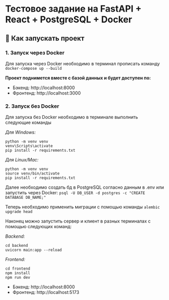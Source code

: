 # Тестовое задание на FastAPI + React + PostgreSQL + Docker

## 🚀 Как запускать проект

### 1. Запуск через Docker
Для запуска через Docker необходимо в терминал прописать команду `docker-compose up --build`

**Проект поднимется вместе с базой данных и будет доступен по:**
- Бэкенд: http://localhost:8000
- Фронтенд: http://localhost:3000

### 2. Запуск без Docker

Для запуска без Docker необходимо в терминале выполнить следующие команды

*Для Windows:*
```
python -m venv venv
venv\Scripts\activate
pip install -r requirements.txt
```

*Для Linux/Mac:*
```
python -m venv venv
source venv/bin/activate
pip install -r requirements.txt
```

Далее необходимо создать бд в PostgreSQL согласно данным в .env или запустить через Docker: `psql -U DB_USER -d postgres -c "CREATE DATABASE DB_NAME;"` 

Теперь необходимо применить миграции с помощью команды `alembic upgrade head`

Наконец можно запустить сервер и клиент в разных терминалах с помощью следующих команд:

*Backend:*
```
cd backend
uvicorn main:app --reload
```

*Frontend:*
```
cd frontend
npm install
npm run dev
```

- Бэкенд: http://localhost:8000
- Фронтенд: http://localhost:5173
